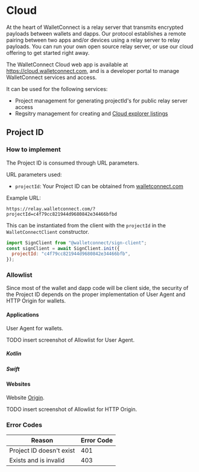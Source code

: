# Cloud

At the heart of WalletConnect is a relay server that transmits encrypted payloads between wallets and dapps. Our protocol establishes a remote pairing between two apps and/or devices using a relay server to relay payloads. You can run your own open source relay server, or use our cloud offering to get started right away.

The WalletConnect Cloud web app is available at https://cloud.walletconnect.com, and is a developer portal to manage WalletConnect services and access.

It can be used for the following services:

- Project management for generating projectId's for public relay server access
- Regsitry management for creating and [Cloud explorer listings](cloud-explorer.md)

## Project ID

### How to implement

The Project ID is consumed through URL parameters.

URL parameters used:

- `projectId`: Your Project ID can be obtained from [walletconnect.com](https://walletconnect.com)

Example URL:

`https://relay.walletconnect.com/?projectId=c4f79cc821944d9680842e34466bfbd`

This can be instantiated from the client with the `projectId` in the `WalletConnectClient` constructor.

```javascript
import SignClient from "@walletconnect/sign-client";
const signClient = await SignClient.init({
  projectId: "c4f79cc821944d9680842e34466bfb",
});
```

### Allowlist

Since most of the wallet and dapp code will be client side, the security of the Project ID depends on the proper implementation of User Agent and HTTP Origin for wallets.

#### Applications

User Agent for wallets.

TODO insert screenshot of Allowlist for User Agent.

##### Kotlin

##### Swift

#### Websites

Website [Origin](https://developer.mozilla.org/en-US/docs/Web/HTTP/Headers/Origin).

TODO insert screenshot of Allowlist for HTTP Origin.

### Error Codes

| Reason                   | Error Code |
| ------------------------ | ---------- |
| Project ID doesn't exist | 401        |
| Exists and is invalid    | 403        |
